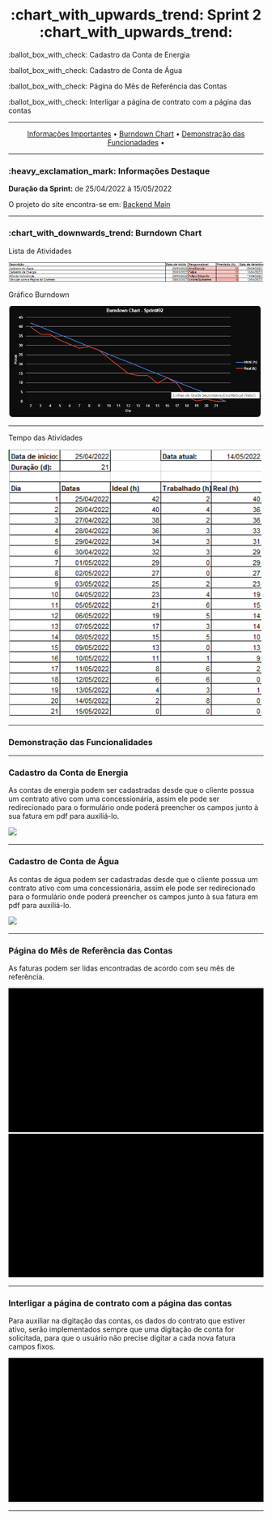 <h1 align="center">:chart_with_upwards_trend: Sprint 2 :chart_with_upwards_trend:</h1>
<p align="center">
<p>:ballot_box_with_check: Cadastro da Conta de Energia</p>
<p>:ballot_box_with_check: Cadastro de Conta de Água</p>
<p>:ballot_box_with_check: Página do Mês de Referência das Contas</p>
<p>:ballot_box_with_check: Interligar a página de contrato com a página das contas</p>

</p>
<hr>
<p align="center">
  <a href =""> Informações Importantes</a>  • 
  <a href =""> Burndown Chart</a>  • 
  <a href =""> Demonstração das Funcionadades</a>  • 
</p>
<hr>

<h3>:heavy_exclamation_mark: Informações Destaque</h3>
<p><strong> Duração da Sprint:</strong> de 25/04/2022 à 15/05/2022</p>
<p> O projeto do site encontra-se em: <a href="">Backend Main</a>
<hr>


<h3>:chart_with_downwards_trend: Burndown Chart </h3>
<p>Lista de Atividades</p>
<img src="https://github.com/UniversalDevs/Projeto_API_TecSus/blob/sprint2/Documentos/AtvidaSprint02.png" width="900"/>
<p>Gráfico Burndown</p>
<img src="https://github.com/UniversalDevs/Projeto_API_TecSus/blob/sprint2/Documentos/GraficoSprint02.png" width="500"/>
<hr>
<p>Tempo das Atividades</p>
<img src="https://github.com/UniversalDevs/Projeto_API_TecSus/blob/sprint2/Documentos/HorasSprint02.png" width="500"/>
<hr>

<h3>Demonstração das Funcionalidades</h3>
<p></p>
<p></p>
<hr>
<h3> Cadastro da Conta de Energia</h3>
<p> As contas de energia podem ser cadastradas desde que o cliente possua um contrato ativo com uma concessionária, assim ele pode ser redirecionado para o 
formulário onde poderá preencher os campos junto à sua fatura em pdf para auxiliá-lo.
</p>
<img src="https://github.com/UniversalDevs/Projeto_API_TecSus/blob/main/Gifs/cadastroEnergia.gif"/>
<hr>
<h3> Cadastro de Conta de Água </h3>
<p> As contas de água podem ser cadastradas desde que o cliente possua um contrato ativo com uma concessionária, assim ele pode ser redirecionado para o 
formulário onde poderá preencher os campos junto à sua fatura em pdf para auxiliá-lo.
</p>
<img src="https://github.com/UniversalDevs/Projeto_API_TecSus/blob/main/Gifs/cadastroAgua.gif"/>
<hr>
<h3> Página do Mês de Referência das Contas </h3>
<p>As faturas podem ser lidas encontradas de acordo com seu mês de referência.</p>
<img src="https://github.com/UniversalDevs/Projeto_API_TecSus/blob/main/Gifs/pgMesReferencia-Energia.gif"/>
<img src="https://github.com/UniversalDevs/Projeto_API_TecSus/blob/main/Gifs/pgMesReferenciaAgua.gif"/>
<hr>
<h3> Interligar a página de contrato com a página das contas </h3>
<p> Para auxiliar na digitação das contas, os dados do contrato que estiver ativo, serão implementados sempre que uma digitação de conta for solicitada, para que o usuário não precise digitar a cada nova fatura campos fixos.</p>
<img src="https://github.com/UniversalDevs/Projeto_API_TecSus/blob/main/Gifs/VinculoContratoConta.gif"/>
<hr>


